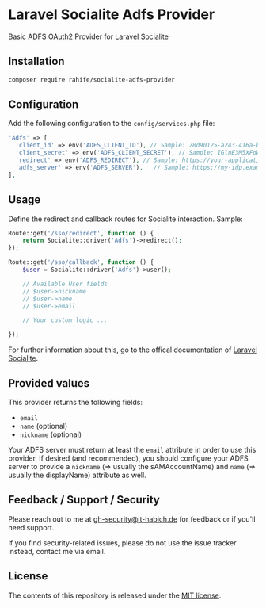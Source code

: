 # Laravel Socialite Adfs Provider

Basic ADFS OAuth2 Provider for [Laravel Socialite](https://laravel.com/docs/8.x/socialite)


## Installation

```bash
composer require rahife/socialite-adfs-provider
```

## Configuration

Add the following configuration to the `config/services.php` file:

```php
'Adfs' => [
  'client_id' => env('ADFS_CLIENT_ID'), // Sample: 78d90125-a243-416a-b8b5-c2c7574e9e85 
  'client_secret' => env('ADFS_CLIENT_SECRET'), // Sample: IGlnE3M5XFoWCPb/lXBUtSA2X5z3M6lbMSax13UH8HU=
  'redirect' => env('ADFS_REDIRECT'), // Sample: https://your-application.example.com/sso/callback
  'adfs_server' => env('ADFS_SERVER'),   // Sample: https://my-idp.example.com
],
```

## Usage

Define the redirect and callback routes for Socialite interaction. Sample:

```php
Route::get('/sso/redirect', function () {
    return Socialite::driver('Adfs')->redirect();
});

Route::get('/sso/callback', function () {
    $user = Socialite::driver('Adfs')->user();

    // Available User fields 
    // $user->nickname 
    // $user->name 
    // $user->email

    // Your custom logic ...

});
```

For further information about this, go to the offical documentation of [Laravel Socialite](https://laravel.com/docs/8.x/socialite#routing).

## Provided values

This provider returns the following fields:

* `email`
* `name` (optional)
* `nickname` (optional)

Your ADFS server must return at least the `email` attribute in order to use this provider. If desired (and recommended),
you should configure your ADFS server to provide a `nickname` (=> usually the sAMAccountName) and `name` (=> usually the displayName) attribute as well.

## Feedback / Support / Security

Please reach out to me at gh-security@it-habich.de for feedback or if you'll need support.

If you find security-related issues, please do not use the issue tracker instead, contact me via email.

## License

The contents of this repository is released under the [MIT license](LICENSE).
